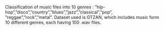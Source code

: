 Classification of music files into 10 genres : ”hip- hop”,”disco”,”country”,”blues”,”jazz”,”classical”,”pop”, ”reggae”,”rock”,”metal”.
Dataset used is GTZAN, which includes music form 10 different genres, each having 100 .wav files.
